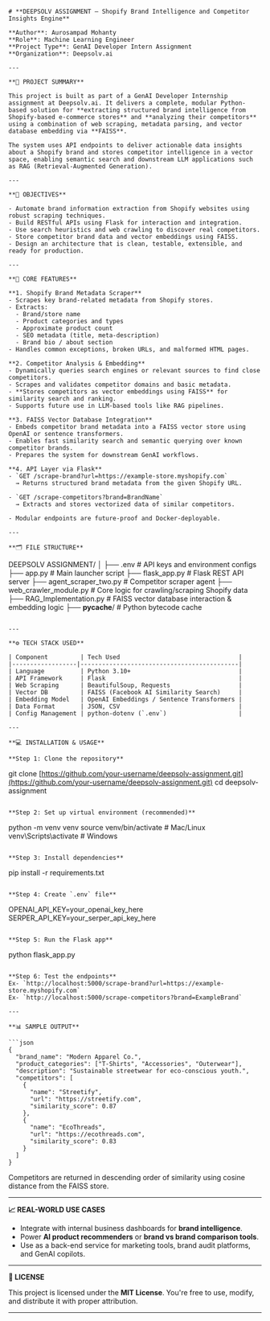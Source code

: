 
```
# **DEEPSOLV ASSIGNMENT – Shopify Brand Intelligence and Competitor Insights Engine**

**Author**: Aurosampad Mohanty  
**Role**: Machine Learning Engineer  
**Project Type**: GenAI Developer Intern Assignment  
**Organization**: Deepsolv.ai

---

**📘 PROJECT SUMMARY**

This project is built as part of a GenAI Developer Internship assignment at Deepsolv.ai. It delivers a complete, modular Python-based solution for **extracting structured brand intelligence from Shopify-based e-commerce stores** and **analyzing their competitors** using a combination of web scraping, metadata parsing, and vector database embedding via **FAISS**.

The system uses API endpoints to deliver actionable data insights about a Shopify brand and stores competitor intelligence in a vector space, enabling semantic search and downstream LLM applications such as RAG (Retrieval-Augmented Generation).

---

**🚀 OBJECTIVES**

- Automate brand information extraction from Shopify websites using robust scraping techniques.
- Build RESTful APIs using Flask for interaction and integration.
- Use search heuristics and web crawling to discover real competitors.
- Store competitor brand data and vector embeddings using FAISS.
- Design an architecture that is clean, testable, extensible, and ready for production.

---

**🧠 CORE FEATURES**

**1. Shopify Brand Metadata Scraper**
- Scrapes key brand-related metadata from Shopify stores.
- Extracts:
  - Brand/store name
  - Product categories and types
  - Approximate product count
  - SEO metadata (title, meta-description)
  - Brand bio / about section
- Handles common exceptions, broken URLs, and malformed HTML pages.

**2. Competitor Analysis & Embedding**
- Dynamically queries search engines or relevant sources to find close competitors.
- Scrapes and validates competitor domains and basic metadata.
- **Stores competitors as vector embeddings using FAISS** for similarity search and ranking.
- Supports future use in LLM-based tools like RAG pipelines.

**3. FAISS Vector Database Integration**
- Embeds competitor brand metadata into a FAISS vector store using OpenAI or sentence transformers.
- Enables fast similarity search and semantic querying over known competitor brands.
- Prepares the system for downstream GenAI workflows.

**4. API Layer via Flask**
- `GET /scrape-brand?url=https://example-store.myshopify.com`  
  → Returns structured brand metadata from the given Shopify URL.

- `GET /scrape-competitors?brand=BrandName`  
  → Extracts and stores vectorized data of similar competitors.

- Modular endpoints are future-proof and Docker-deployable.

---

**🗂️ FILE STRUCTURE**

```

DEEPSOLV ASSIGNMENT/
│
├── .env                            # API keys and environment configs
├── app.py                          # Main launcher script
├── flask\_app.py                    # Flask REST API server
├── agent\_scraper\_two.py            # Competitor scraper agent
├── web\_crawler\_module.py           # Core logic for crawling/scraping Shopify data
├── RAG\_Implementation.py           # FAISS vector database interaction & embedding logic
├── **pycache**/                    # Python bytecode cache

```

---

**⚙️ TECH STACK USED**

| Component         | Tech Used                                 |
|------------------|--------------------------------------------|
| Language          | Python 3.10+                              |
| API Framework     | Flask                                     |
| Web Scraping      | BeautifulSoup, Requests                   |
| Vector DB         | FAISS (Facebook AI Similarity Search)     |
| Embedding Model   | OpenAI Embeddings / Sentence Transformers |
| Data Format       | JSON, CSV                                 |
| Config Management | python-dotenv (`.env`)                    |

---

**💻 INSTALLATION & USAGE**

**Step 1: Clone the repository**
```

git clone [https://github.com/your-username/deepsolv-assignment.git](https://github.com/your-username/deepsolv-assignment.git)
cd deepsolv-assignment

```

**Step 2: Set up virtual environment (recommended)**
```

python -m venv venv
source venv/bin/activate  # Mac/Linux
venv\Scripts\activate     # Windows

```

**Step 3: Install dependencies**
```

pip install -r requirements.txt

```

**Step 4: Create `.env` file**
```

OPENAI\_API\_KEY=your\_openai\_key\_here
SERPER\_API\_KEY=your\_serper\_api\_key\_here

```

**Step 5: Run the Flask app**
```

python flask\_app.py

````

**Step 6: Test the endpoints**
Ex- `http://localhost:5000/scrape-brand?url=https://example-store.myshopify.com`
Ex- `http://localhost:5000/scrape-competitors?brand=ExampleBrand`

---

**📊 SAMPLE OUTPUT**

```json
{
  "brand_name": "Modern Apparel Co.",
  "product_categories": ["T-Shirts", "Accessories", "Outerwear"],
  "description": "Sustainable streetwear for eco-conscious youth.",
  "competitors": [
    {
      "name": "Streetify",
      "url": "https://streetify.com",
      "similarity_score": 0.87
    },
    {
      "name": "EcoThreads",
      "url": "https://ecothreads.com",
      "similarity_score": 0.83
    }
  ]
}
````

Competitors are returned in descending order of similarity using cosine distance from the FAISS store.

---

**📈 REAL-WORLD USE CASES**

* Integrate with internal business dashboards for **brand intelligence**.
* Power **AI product recommenders** or **brand vs brand comparison tools**.
* Use as a back-end service for marketing tools, brand audit platforms, and GenAI copilots.

---

**📄 LICENSE**

This project is licensed under the **MIT License**.
You're free to use, modify, and distribute it with proper attribution.

---





